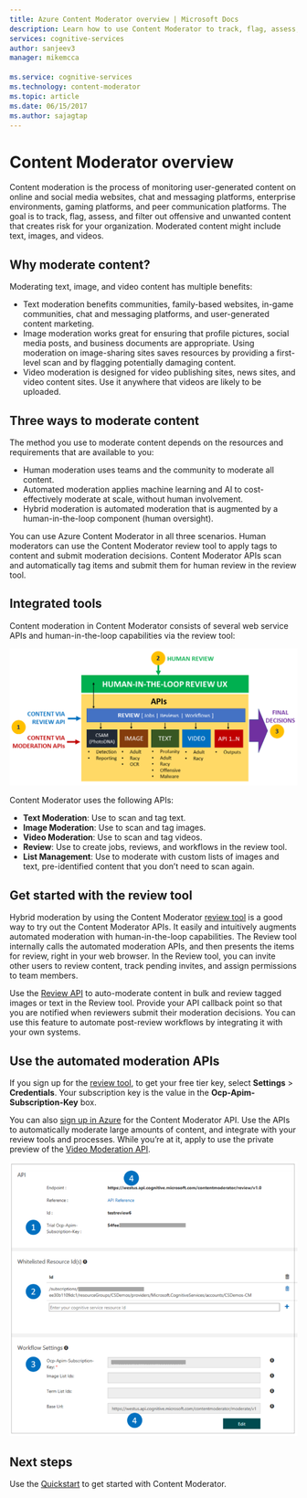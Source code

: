 ```yaml
---
title: Azure Content Moderator overview | Microsoft Docs
description: Learn how to use Content Moderator to track, flag, assess, and filter inappropriate content in user-generated content.
services: cognitive-services
author: sanjeev3
manager: mikemcca

ms.service: cognitive-services
ms.technology: content-moderator
ms.topic: article
ms.date: 06/15/2017
ms.author: sajagtap
---
```


# Content Moderator overview

Content moderation is the process of monitoring user-generated content on online and social media websites, chat and messaging platforms, enterprise environments, gaming platforms, and peer communication platforms. The goal is to track, flag, assess, and filter out offensive and unwanted content that creates risk for your organization. Moderated content might include text, images, and videos.

## Why moderate content?

Moderating text, image, and video content has multiple benefits:
- Text moderation benefits communities, family-based websites, in-game communities, chat and messaging platforms, and user-generated content marketing.
- Image moderation works great for ensuring that profile pictures, social media posts, and business documents are appropriate. Using moderation on image-sharing sites saves resources by providing a first-level scan and by flagging potentially damaging content.
- Video moderation is designed for video publishing sites, news sites, and video content sites. Use it anywhere that videos are likely to be uploaded.

## Three ways to moderate content

The method you use to moderate content depends on the resources and requirements that are available to you:

- Human moderation uses teams and the community to moderate all content.
- Automated moderation applies machine learning and AI to cost-effectively moderate at scale, without human involvement.
- Hybrid moderation is automated moderation that is augmented by a human-in-the-loop component (human oversight).

You can use Azure Content Moderator in all three scenarios. Human moderators can use the Content Moderator review tool to apply tags to content and submit moderation decisions. Content Moderator APIs scan and automatically tag items and submit them for human review in the review tool.

## Integrated tools

Content moderation in Content Moderator consists of several web service APIs and human-in-the-loop capabilities via the review tool:

![Content Moderator block diagram](images/content-moderator-block-diagram.png)

Content Moderator uses the following APIs:
  - **Text Moderation**: Use to scan and tag text.
  - **Image Moderation**: Use to scan and tag images.
  - **Video Moderation**: Use to scan and tag videos.
  - **Review**: Use to create jobs, reviews, and workflows in the review tool.
  - **List Management**: Use to moderate with custom lists of images and text, pre-identified content that you don’t need to scan again.

## Get started with the review tool

Hybrid moderation by using the Content Moderator [review tool](http://contentmoderator.cognitive.microsoft.com/) is a good way to try out the Content Moderator APIs. It easily and intuitively augments automated moderation with human-in-the-loop capabilities. The Review tool internally calls the automated moderation APIs, and then presents the items for review, right in your web browser. In the Review tool, you can invite other users to review content, track pending invites, and assign permissions to team members.

Use the [Review API](review-api.md) to auto-moderate content in bulk and review tagged images or text in the Review tool. Provide your API callback point so that you are notified when reviewers submit their moderation decisions. You can use this feature to automate post-review workflows by integrating it with your own systems.

## Use the automated moderation APIs

If you sign up for the [review tool](http://contentmoderator.cognitive.microsoft.com/), to get your free tier key, select **Settings** > **Credentials**. Your subscription key is the value in the **Ocp-Apim-Subscription-Key** box.

You can also [sign up in Azure](https://ms.portal.azure.com/#create/Microsoft.CognitiveServicesContentModerator) for the Content Moderator API. Use the APIs to automatically moderate large amounts of content, and integrate with your review tools and processes. While you’re at it, apply to use the private preview of the [Video Moderation API](video-moderation-api.md).

![Your Content Moderator API subscription key](Review-Tool-User-Guide/images/credentials-trial-resource-workflow.PNG)

## Next steps

Use the [Quickstart](quick-start.md) to get started with Content Moderator.

